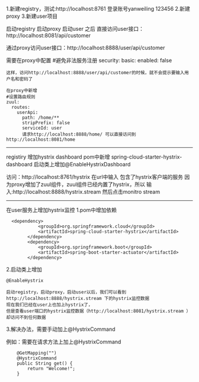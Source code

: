 1.新建registry，测试:http://localhost:8761 登录账号yanweiling 123456
2.新建proxy
3.新建user项目 

启动registry
启动proxy
启动user
之后
直接访问user接口：http://localhost:8081/api/customer 

通过proxy访问user接口：http://localhost:8888/user/api/customer

需要在proxy中配置
#避免非法服务注册
security:
  basic:
    enabled: false
    
    这样，访问http://localhost:8888/user/api/customer的时候，就不会提示要输入用户名和密码了
    
    在proxy中新增
    #设置路由规则
    zuul:
      routes:
        userApi:
          path: /home/**
          stripPrefix: false
          serviceId: user
          请求http://localhost:8888/home/ 可以直接访问到http://localhost:8081/home
          
---
registiry 增加hystrix dashboard
pom中新增
spring-cloud-starter-hystrix-dashboard
启动类上增加@EnableHystrixDashboard   

访问：http://localhost:8761/hystrix
在url中输入 包含了hystrix客户端的服务 因为proxy增加了zuul组件，zuul组件已经内置了hystrix，所以
输入:http://localhost:8888/hystrix.stream
然后点击monitro stream    
          
    
 ---
 在user服务上增加hystrix监控
1.pom中增加依赖

      <dependency>
                <groupId>org.springframework.cloud</groupId>
                <artifactId>spring-cloud-starter-hystrix</artifactId>
            </dependency>
            <dependency>
                <groupId>org.springframework.boot</groupId>
                <artifactId>spring-boot-starter-actuator</artifactId>
            </dependency>
2.启动类上增加

    @EnableHystrix
    
    启动registry，启动proxy，启动user以后，我们可以看到http://localhost:8888/hystrix.stream 下的hystrix监控数据
    现在我们已经在user上也加上hystrix了，
    但是查看user端口的hystrix监控数据（http://localhost:8081/hystrix.stream ）却访问不到任何数据
    
3.解决办法，需要手动加上@HystrixCommand

例如：需要在请求方法上加上@HystrixCommand

        @GetMapping("")
        @HystrixCommand
        public String get() {
            return "Welcome!";
        }
